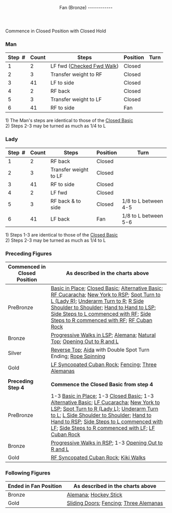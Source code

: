 <header>Fan (Bronze)
------------

 </header>Commence in Closed Position with Closed Hold

### Man

 | **Step<span style="color:white">\_</span>\#** | **Count** | **Steps** | **Position** | **Turn** |
|---|---|---|---|---|
| 1 | 2 | LF fwd ([Checked Fwd Walk](../technique/cr_checked_fwd_walk.md)) | Closed |  |
| 2 | 3 | Transfer weight to RF | Closed |  |
| 3 | 41 | LF to side | Closed |  |
| 4 | 2 | RF back | Closed |  |
| 5 | 3 | Transfer weight to LF | Closed |  |
| 6 | 41 | RF to side | Fan |  |

1\) The Man's steps are identical to those of the [Closed Basic](closed_basic)  
 2) Steps 2-3 may be turned as much as 1/4 to L

### Lady

 | ****Step<span style="color:white">\_</span>\#**** | **Count** | **Steps** | **Position** | **Turn** |
|---|---|---|---|---|
| 1 | 2 | RF back | Closed |  |
| 2 | 3 | Transfer weight to LF | Closed |  |
| 3 | 41 | RF to side | Closed |  |
| 4 | 2 | LF fwd | Closed |  |
| 5 | 3 | RF back &amp; to side | Closed | 1/8 to L between 4-5 |
| 6 | 41 | LF back | Fan | 1/8 to L between 5-6 |

1\) Steps 1-3 are identical to those of the [Closed Basic](closed_basic)  
 2) Steps 2-3 may be turned as much as 1/4 to L

### Preceding Figures

 | **Commenced in Closed Position** | **As described in the charts above** |
|---|---|
| PreBronze | [Basic in Place](basic_in_place.md); [Closed Basic](closed_basic); [Alternative Basic](alternative_basic); [RF Cucaracha](cucaracha.md); [New York to RSP](new_york.md); [Spot Turn to L (Lady R)](spot_turn.md); [Underarm Turn to R](underarm_turn.md); [R Side Shoulder to Shoulder](shoulder_to_shoulder.md); [Hand to Hand to LSP](hand_to_hand.md); [Side Steps to L commenced with RF](side_step.md); [Side Steps to R commenced with RF](side_step.md); [RF Cuban Rock](cuban_rocks.md) |
| Bronze | [Progressive Walks in LSP](progressive_walks_rsp_lsp.md); [Alemana](alemana.md); [Natural Top](natural_top.md); [Opening Out to R and L](opening_out_LR.md) |
| Silver | [Reverse Top](reverse_top.md); [Aida](aida.md) with Double Spot Turn Ending; [Rope Spinning](rope_spinning) |
| Gold | [LF Syncopated Cuban Rock](syncopated_cuban_rock.md); [Fencing](fencing.md); [Three Alemanas](three_alemanas.md) |
|  |  |
| **Preceding Step 4** | **Commence the Closed Basic from step 4** |
| PreBronze | 1-3 [Basic in Place](basic_in_place.md); 1-3 [Closed Basic](closed_basic); 1-3 [Alternative Basic](alternative_basic); [LF Cucaracha](cucaracha.md); [New York to LSP](new_york.md); [Spot Turn to R (Lady L)](spot_turn.md); [Underarm Turn to L](underarm_turn.md); [L Side Shoulder to Shoulder](shoulder_to_shoulder.md); [Hand to Hand to RSP](hand_to_hand.md); [Side Steps to L commenced with LF](side_step.md); [Side Steps to R commenced with LF](side_step.md); [LF Cuban Rock](cuban_rocks.md) |
| Bronze | [Progressive Walks in RSP](progressive_walks_rsp_lsp.md); 1-3 [Opening Out to R and L](opening_out_LR.md) |
| Gold | [RF Syncopated Cuban Rock](syncopated_cuban_rock.md); [Kiki Walks](kiki_walks) |

### Following Figures

 | **Ended in Fan Position** | **As described in the charts above** |
|---|---|
| Bronze | [Alemana](alemana.md); [Hockey Stick](hockey_stick.md) |
| Gold | [Sliding Doors](sliding_doors.md); [Fencing](fencing.md); [Three Alemanas](three_alemanas.md) |